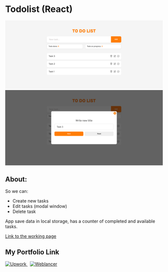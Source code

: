 # Todolist (React)

![](https://github.com/Plupiks/React-Todolist-v1/blob/0db87bf200061e0aec8136b6eeec07984b20c2ea/todolist-image.png)
![](https://github.com/Plupiks/React-Todolist-v1/blob/5464c0fffad73815fb390c93eb12f1ece7814ca8/todolist_modal.png)

## About:
So we can:
- Create new tasks
- Edit tasks (modal window)
- Delete task

App save data in local storage, has a counter of completed and available tasks.

[Link to the working page](https://plupiks.github.io/React-Todolist-v1/)

## My Portfolio Link
<div id="portfolio" align="left">
  <a href="https://www.upwork.com/freelancers/~0175a1803535823693">
    <img src="https://github.com/Plupiks/Landing-Page-Creator-2/blob/main/img/upwork-1.svg" alt="Upwork" width="40" height="40"/>
  </a>
  &nbsp;
   <a href="https://www.weblancer.net/users/VasylykivV/">
    <img src="https://github.com/Plupiks/Landing-Page-Creator-2/blob/main/img/weblancer.png" alt="Weblancer" width="40" height="40"/>
  </a>
</div>
